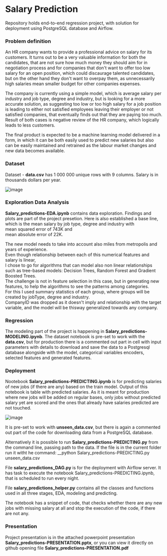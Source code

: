 # Salary Prediction
Repository holds end-to-end regression project, with solution for deployment using PostgreSQL database and Airflow. 

### Problem definition
An HR company wants to provide a professional advice on salary for its customers. It turns out to be a very valuable information for   both the candidates, that are not sure how much money they should aim for in negotiation process and for companies that don't want to   offer too low salary for an open position, which could discaurage talented candidates, but on the other hand they don't want to overpay  them, as unnecessarily high salaries mean smaller budget for other companies expenses.  

The company is currently using a simple model, which is average salary per industry and job type, degree and industry, but is looking   for a more accurate solution, as suggesting too low or too high salary for a job position is leading to either not satisfied employees   leaving their employer or not satisfied companies, that eventually finds out that they are paying too much. Result of both cases is   negative review of the HR company, which logically leads to less customers.  

The final product is expected to be a machine learning model delivered in a form, in which it can be both easily used to predict new   salaries but also can be easily maintained and retrained as the labour market changes and new data becomes available.  

### Dataset
Dataset - __data.csv__ has 1 000 000 unique rows with 9 columns. Salary is in thousands dollars per year.

![image](https://user-images.githubusercontent.com/31499140/79072827-788abc80-7ce3-11ea-8f89-3ce8229b1d8f.png)

### Exploration Data Analysis
__Salary_predictions-EDA.ipynb__ contains data exploration. Findings and plots are part of the project presetion. Here is also established a base line, which is the mean salary by job type, degree and industry with  
mean squared error of 743K and  
mean absolute error of 22K.

The new model needs to take into account also miles from metropolis and years of experience.  
Even though relationship between each of this numerical features and salary is linear,   
I chose to go for algorithms that can model also non linear relationships such as tree-based models: Decision Trees, Random Forest and Gradient Boosted Trees.  
The challenge is not in feature selection in this case, but in generating new features, to help the algorithms to see the patterns among categories.    
For this I used summary statistics of each group, where groups will be created by jobType, degree and industry.  
CompanyID was dropped as it doesn't imply and relationship with the target variable, and the model will be thisway generalized towards any company.  


### Regression
The modeling part of the project is happening in __Salary_predictions-MODELING.ipynb__. The dataset notebook is pre-set to work with the __data.csv__, but for production there is a commented out part in cell with input parameters with details to download and save the data to a Postgresql database alongside with the model, categorical variables encoders, selected features and generated features.  

### Deployment
Nootebook __Salary_predictions-PREDICTING.ipynb__ is for predicting salaries of new jobs (if there are any) based on the train model.
Output of this notebook is table with predicted salaries. As it is meant for production where new jobs will be added on regular bases,
only jobs without predicted salary yet are scored and the ones that already have salaries predicted are not touched.  


![image](https://user-images.githubusercontent.com/31499140/79073193-76c1f880-7ce5-11ea-9403-7fa924063199.png)


It is pre-set to work with __unseen_data.csv__, but there is again a commented out part of the code for downloading data from a PostgreSQL database.

Alternatively it is possible to run __Salary_predictions-PREDICTING.py__ from the command line, passing path to the data.
If the file is in the current folder run it witht he command:
__python Salary_predictions-PREDICTING.py unseen_data.csv

File __salary_predictions_DAG.py__ is for the deployment with Airflow server. It has task to execute the notebook Salary_predictions-PREDICTING.ipynb, that is scheduled to run every night.

File __salary_predictions_helper.py__ contains all the classes and functions used in all three stages, EDA, modeling and predicting.

The notebook has a snippet of code, that checks whether there are any new jobs with missing salary at all and stop the execution of the code, if there are not any.

### Presentation 
Project presentation is in the attached powerpoint presentation __Salary_predictions-PRESENTATION.pptx__, or you can view it directly on github opening file __Salary_predictions-PRESENTATION.pdf__ 




